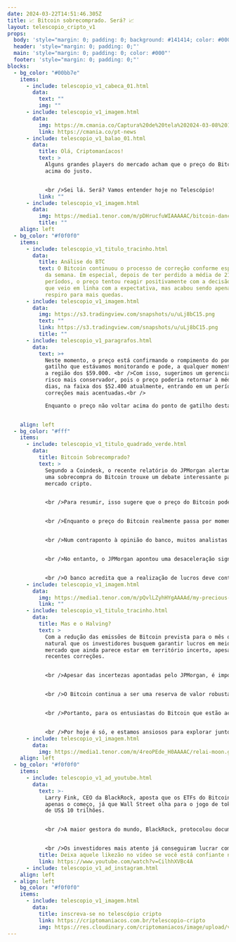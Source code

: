 ```yaml
---
date: 2024-03-22T14:51:46.305Z
title: 📈 Bitcoin sobrecomprado. Será? 📈
layout: telescopio_cripto_v1
props:
  body: 'style="margin: 0; padding: 0; background: #141414; color: #000"'
  header: 'style="margin: 0; padding: 0;"'
  main: 'style="margin: 0; padding: 0; color: #000"'
  footer: 'style="margin: 0; padding: 0;"'
blocks:
  - bg_color: "#00bb7e"
    items:
      - include: telescopio_v1_cabeca_01.html
        data:
          text: ""
          img: ""
      - include: telescopio_v1_imagem.html
        data:
          img: https://m.cmania.co/Captura%20de%20tela%202024-03-08%20115713.png
          link: https://cmania.co/pt-news
      - include: telescopio_v1_balao_01.html
        data:
          title: Olá, Criptomaníacos!
          text: >
            Alguns grandes players do mercado acham que o preço do Bitcoin está
            acima do justo. 


            <br />Sei lá. Será? Vamos entender hoje no Telescópio!
          link: ""
      - include: telescopio_v1_imagem.html
        data:
          img: https://media1.tenor.com/m/pDHrucfuWIAAAAAC/bitcoin-dancing.gif
          title: ""
    align: left
  - bg_color: "#f0f0f0"
    items:
      - include: telescopio_v1_titulo_tracinho.html
        data:
          title: Análise do BTC
          text: O Bitcoin continuou o processo de correção conforme esperávamos no início
            da semana. Em especial, depois de ter perdido a média de 21
            períodos, o preço tentou reagir positivamente com a decisão de juros
            que veio em linha com a expectativa, mas acabou sendo apenas um
            respiro para mais quedas.
      - include: telescopio_v1_imagem.html
        data:
          img: https://s3.tradingview.com/snapshots/u/uLj8bC15.png
          text: ""
          link: https://s3.tradingview.com/snapshots/u/uLj8bC15.png
          title: ""
      - include: telescopio_v1_paragrafos.html
        data:
          text: >+
            Neste momento, o preço está confirmando o rompimento do ponto de
            gatilho que estávamos monitorando e pode, a qualquer momento, testar
            a região dos $59.000. <br />Com isso, sugerimos um gerenciamento de
            risco mais conservador, pois o preço poderia retornar à média de 100
            dias, na faixa dos $52.400 atualmente, entrando em um período de
            correções mais acentuadas.<br />

            Enquanto o preço não voltar acima do ponto de gatilho destacado no gráfico com a linha rosa, na faixa dos $66.600, esperamos pela continuação da correção.


    align: left
  - bg_color: "#fff"
    items:
      - include: telescopio_v1_titulo_quadrado_verde.html
        data:
          title: Bitcoin Sobrecomprado?
          text: >
            Segundo a Coindesk, o recente relatório do JPMorgan alertando para
            uma sobrecompra do Bitcoin trouxe um debate interessante para o
            mercado cripto. 


            <br />Para resumir, isso sugere que o preço do Bitcoin pode estar alto, acima de um preço justo,  e que em algum momento uma força vendedora pode chegar para reequilibrar o preço.


            <br />Enquanto o preço do Bitcoin realmente passa por momentos de correções, o banco destacou a possibilidade de uma continuação da realização de lucros, especialmente com a proximidade do evento de halving.


            <br />Num contraponto à opinião do banco, muitos analistas acreditam na continuidade da subida de preço do ativo, em parte, pela crença de que a demanda por meio dos ETFs de Bitcoin continuará no mesmo ritmo, mesmo com a redução na oferta após o halving.


            <br />No entanto, o JPMorgan apontou uma desaceleração significativa nos fluxos líquidos para ETFs de Bitcoin, com uma saída significativa na última semana. Isso desafia a ideia de que os ETFs de Bitcoin terão um fluxo líquido sustentado.


            <br />O banco acredita que a realização de lucros deve continuar com a atual possibilidade da sobrecompra, mesmo próximo ao halving.
      - include: telescopio_v1_imagem.html
        data:
          img: https://media1.tenor.com/m/pQvlLZyhHYgAAAAd/my-precious-bitcoin.gif
          link: ""
      - include: telescopio_v1_titulo_tracinho.html
        data:
          title: Mas e o Halving?
          text: >
            Com a redução das emissões de Bitcoin prevista para o mês que vem, é
            natural que os investidores busquem garantir lucros em meio a um
            mercado que ainda parece estar em território incerto, apesar das
            recentes correções.


            <br />Apesar das incertezas apontadas pelo JPMorgan, é importante lembrar que os detentores de Bitcoin costumam adotar uma visão de longo prazo. 


            <br />O Bitcoin continua a ser uma reserva de valor robusta e uma proteção contra a inflação, especialmente em um cenário econômico global incerto. O mercado de criptomoedas é conhecido por sua volatilidade, e as correções são naturais e saudáveis em um mercado em crescimento.


            <br />Portanto, para os entusiastas do Bitcoin que estão acompanhando de perto o mercado, esta pode ser uma oportunidade para adquirir mais Bitcoins durante essas correções, mantendo uma visão otimista para o futuro. 


            <br />Por hoje é só, e estamos ansiosos para explorar juntos as possibilidades infinitas que o universo cripto oferece.
      - include: telescopio_v1_imagem.html
        data:
          img: https://media1.tenor.com/m/4reoPEde_H0AAAAC/relai-moon.gif
    align: left
  - bg_color: "#f0f0f0"
    items:
      - include: telescopio_v1_ad_youtube.html
        data:
          text: >-
            Larry Fink, CEO da BlackRock, aposta que os ETFs do Bitcoin são
            apenas o começo, já que Wall Street olha para o jogo de tokenização
            de US$ 10 trilhões. 


            <br />A maior gestora do mundo, BlackRock, protocolou documentos na Comissão de Valores Mobiliários dos Estados Unidos (SEC) nesta quarta-feira (20) para lançar um fundo baseado em ativos tokenizados.


            <br />Os investidores mais atento já conseguiram lucrar com o movimento da BlackRock ao investir em criptomoedas do setor de RWA. 
          title: Deixa aquele likezão no vídeo se você está confiante no BTC!
          link: https://www.youtube.com/watch?v=CilhhXVBc4A
      - include: telescopio_v1_ad_instagram.html
    align: left
  - align: left
    bg_color: "#f0f0f0"
    items:
      - include: telescopio_v1_imagem.html
        data:
          title: inscreva-se no telescópio cripto
          link: https://criptomaniacos.com.br/telescopio-cripto
          img: https://res.cloudinary.com/criptomaniacos/image/upload/v1662133224/telescopio/inscreva-se-telescopio.png
---
```

